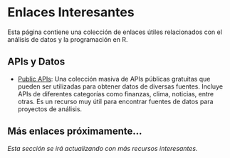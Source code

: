 # Enlaces Interesantes

Esta página contiene una colección de enlaces útiles relacionados con el análisis de datos y la programación en R.

## APIs y Datos

- [Public APIs](https://github.com/public-apis/public-apis): Una colección masiva de APIs públicas gratuitas que pueden ser utilizadas para obtener datos de diversas fuentes. Incluye APIs de diferentes categorías como finanzas, clima, noticias, entre otras. Es un recurso muy útil para encontrar fuentes de datos para proyectos de análisis.

## Más enlaces próximamente...

*Esta sección se irá actualizando con más recursos interesantes.* 